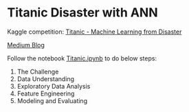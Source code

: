 # Titanic Disaster with ANN

Kaggle competition: [Titanic - Machine Learning from Disaster](https://www.kaggle.com/competitions/titanic)

[Medium Blog](https://medium.com/%40lx9182/titanic-disaster-with-ann-a48bc9f81561)

Follow the notebook [Titanic.ipynb](Titanic.ipynb) to do below steps:

1. The Challenge
2. Data Understanding
3. Exploratory Data Analysis
4. Feature Engineering
5. Modeling and Evaluating